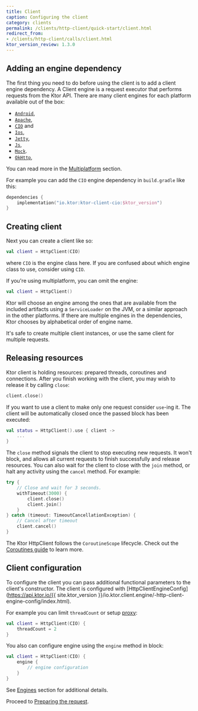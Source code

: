 ```yaml
---
title: Client
caption: Configuring the client
category: clients
permalink: /clients/http-client/quick-start/client.html
redirect_from:
- /clients/http-client/calls/client.html
ktor_version_review: 1.3.0
---
```


## Adding an engine dependency

The first thing you need to do before using the client is to add a client engine dependency. 
A Client engine is a request executor that performs requests from the Ktor API. 
There are many client engines for each platform available out of the box: 

* [`Android`](/clients/http-client/engines.html#android),
* [`Apache`](/clients/http-client/engines.html#apache),
* [`CIO`](/clients/http-client/engines.html#cio) and
* [`Ios`](/clients/http-client/engines.html#ios),
* [`Jetty`](/clients/http-client/engines.html#jetty),
* [`Js`](/clients/http-client/engines.html#js-javascript),
* [`Mock`](/clients/http-client/testing.html). 
* [`OkHttp`](/clients/http-client/engines.html#okhttp),

You can read more in the [Multiplatform](/clients/http-client/multiplatform.html) section.

For example you can add the `CIO` engine dependency in `build.gradle` like this:

```kotlin
dependencies {
    implementation("io.ktor:ktor-client-cio:$ktor_version")
}
```

## Creating client

Next you can create a client like so:

```kotlin
val client = HttpClient(CIO)
```

where `CIO` is the engine class here. 
If you are confused about which engine class to use, consider using `CIO`.

If you're using multiplatform, you can omit the engine:

```kotlin
val client = HttpClient()
```

Ktor will choose an engine among the ones that are available from the included artifacts using a `ServiceLoader` on the JVM,
or a similar approach in the other platforms. If there are multiple engines in the dependencies, Ktor chooses by alphabetical order of engine name.

It's safe to create multiple client instances, or use the same client for multiple requests.

## Releasing resources

Ktor client is holding resources: prepared threads, coroutines and connections. After you finish working with the client, you may wish to release it by calling `close`:

```kotlin
client.close()
```

If you want to use a client to make only one request consider `use`-ing it.
The client will be automatically closed once the passed block has been executed:

```kotlin
val status = HttpClient().use { client ->
    ...
}
```

The `close` method signals the client to stop executing new requests.
It won't block, and allows all current requests to finish successfully and release resources.
You can also wait for the client to close with the `join` method, or halt any activity using the `cancel` method. For example:

```kotlin
try {
    // Close and wait for 3 seconds.
    withTimeout(3000) {
        client.close()
        client.join()
    }
} catch (timeout: TimeoutCancellationException) {
    // Cancel after timeout
    client.cancel()
}
```

The Ktor HttpClient follows the `CoroutineScope` lifecycle. 
Check out the [Coroutines guide](https://kotlin.github.io/kotlinx.coroutines/kotlinx-coroutines-core/kotlinx.coroutines/-coroutine-scope/) to learn more.

## Client configuration

To configure the client you can pass additional functional parameters to the client's constructor.
The client is configured with [HttpClientEngineConfig](https://api.ktor.io/{{ site.ktor_version }}/io.ktor.client.engine/-http-client-engine-config/index.html).

For example you can limit `threadCount` or setup [proxy](/clients/http-client/features/proxy.html):

```kotlin
val client = HttpClient(CIO) {
    threadCount = 2
}
```

You also can configure engine using the `engine` method in block:

```kotlin
val client = HttpClient(CIO) {
    engine {
        // engine configuration
    }
}
```

See [Engines](/clients/http-client/engines.html) section for additional details.

Proceed to [Preparing the request](/clients/http-client/quick-start/requests.html).
